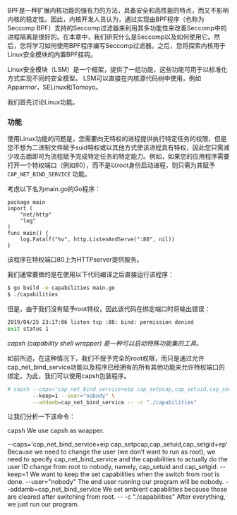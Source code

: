 BPF是一种扩展内核功能的强有力的方法，具备安全和高性能的特点，而又不影响内核的稳定性。因此，内核开发人员认为，通过实现由BPF程序（也称为Seccomp BPF）支持的Seccomp过滤器来利用其多功能性来改善Seccomp中的进程隔离是很好的。在本章中，我们研究什么是Seccomp以及如何使用它。然后，您将学习如何使用BPF程序编写Seccomp过滤器。之后，您将探索内核用于Linux安全模块的内置BPF挂钩。

Linux安全模块（LSM）是一个框架，提供了一组功能，这些功能可用于以标准化方式实现不同的安全模型。 LSM可以直接在内核源代码树中使用，例如Apparmor，SELinux和Tomoyo。

我们首先讨论Linux功能。

### 功能

使用Linux功能的问题是，您需要向无特权的进程提供执行特定任务的权限，但是您不想为二进制文件赋予suid特权或以其他方式使该进程具有特权，因此您只需减少攻击面即可为流程赋予完成特定任务的特定能力。例如，如果您的应用程序需要打开一个特权端口（例如80），而不是以root身份启动进程，则只需为其赋予 `CAP_NET_BIND_SERVICE` 功能。

考虑以下名为main.go的Go程序：
```golang
package main
import (
    "net/http"
    "log"
)
func main() {
    log.Fatalf("%v", http.ListenAndServe(":80", nil))
}

```

该程序在特权端口80上为HTTPserver提供服务。

我们通常要做的是在使用以下代码编译之后直接运行该程序：

```sh
$ go build -o capabilities main.go
$ ./capabilities
```

但是，由于我们没有赋予root特权，因此该代码在绑定端口时将输出错误：

```sh
2019/04/25 23:17:06 listen tcp :80: bind: permission denied
exit status 1
```


*capsh (capability shell wrapper) 是一种可以启动特殊功能集的工具。*

如前所述，在这种情况下，我们不授予完全的root权限，而只是通过允许cap_net_bind_service功能以及程序已经拥有的所有其他功能来允许特权端口的绑定。为此，我们可以使用capsh包装程序。

```sh
# capsh --caps='cap_net_bind_service+eip cap_setpcap,cap_setuid,cap_setgid+ep' \
        --keep=1 --user="nobody" \
        --addamb=cap_net_bind_service -- -c "./capabilities"
```

让我们分析一下该命令：

capsh
We use capsh as wrapper.

--caps='cap_net_bind_service+eip cap_setpcap,cap_setuid,cap_setgid+ep'
    Because we need to change the user (we don’t want to run as root), we need to specify cap_net_bind_service and the capabilities to actually do the user ID change from root to nobody, namely, cap_setuid and cap_setgid.
--keep=1
    We want to keep the set capabilities when the switch from root is done.
--user="nobody"
    The end user running our program will be nobody.
--addamb=cap_net_bind_service
    We set ambient capabilities because those are cleared after switching from root.
-- -c "./capabilities"
    After everything, we just run our program.

    